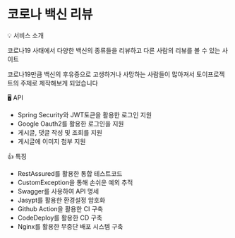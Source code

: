 # 코로나 백신 리뷰

💡 서비스 소개

코로나19 사태에서 다양한 백신의 종류들을 리뷰하고 다른 사람의 리뷰를 볼 수 있는 사이트

코로나19만큼 백신의 후유증으로 고생하거나 사망하는 사람들이 많아져서 토이프로젝트의 주제로 제작해보게 되었습니다


🖥  API

- Spring Security와 JWT토큰을 활용한 로그인 지원
- Google Oauth2를 활용한 로그인을 지원
- 게시글, 댓글 작성 및 조회를 지원
- 게시글에 이미지 첨부 지원

👍  특징
- RestAssured를 활용한 통합 테스트코드 
- CustomException을 통해 손쉬운 예외 추적
- Swagger를 사용하여 API 명세
- Jasypt를 활용한 환경설정 암호화
- Github Action을 활용한 CI 구축
- CodeDeploy를 활용한 CD 구축
- Nginx를 활용한 무중단 배포 시스템 구축
